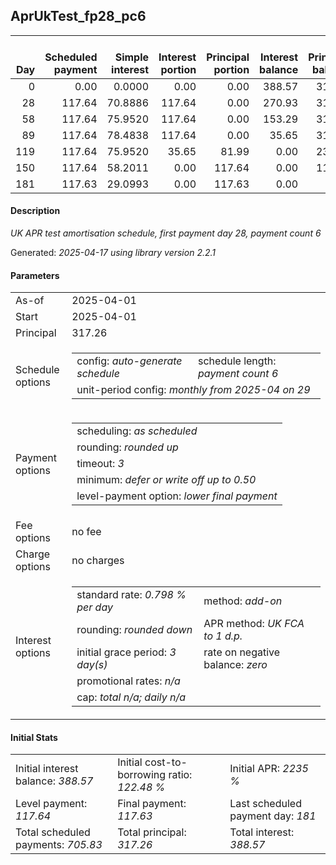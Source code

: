 <h2>AprUkTest_fp28_pc6</h2>
<table>
    <thead style="vertical-align: bottom;">
        <th style="text-align: right;">Day</th>
        <th style="text-align: right;">Scheduled payment</th>
        <th style="text-align: right;">Simple interest</th>
        <th style="text-align: right;">Interest portion</th>
        <th style="text-align: right;">Principal portion</th>
        <th style="text-align: right;">Interest balance</th>
        <th style="text-align: right;">Principal balance</th>
        <th style="text-align: right;">Total simple interest</th>
        <th style="text-align: right;">Total interest</th>
        <th style="text-align: right;">Total principal</th>
    </thead>
    <tr style="text-align: right;">
        <td class="ci00">0</td>
        <td class="ci01" style="white-space: nowrap;">0.00</td>
        <td class="ci02">0.0000</td>
        <td class="ci03">0.00</td>
        <td class="ci04">0.00</td>
        <td class="ci05">388.57</td>
        <td class="ci06">317.26</td>
        <td class="ci07">0.0000</td>
        <td class="ci08">0.00</td>
        <td class="ci09">0.00</td>
    </tr>
    <tr style="text-align: right;">
        <td class="ci00">28</td>
        <td class="ci01" style="white-space: nowrap;">117.64</td>
        <td class="ci02">70.8886</td>
        <td class="ci03">117.64</td>
        <td class="ci04">0.00</td>
        <td class="ci05">270.93</td>
        <td class="ci06">317.26</td>
        <td class="ci07">70.8886</td>
        <td class="ci08">117.64</td>
        <td class="ci09">0.00</td>
    </tr>
    <tr style="text-align: right;">
        <td class="ci00">58</td>
        <td class="ci01" style="white-space: nowrap;">117.64</td>
        <td class="ci02">75.9520</td>
        <td class="ci03">117.64</td>
        <td class="ci04">0.00</td>
        <td class="ci05">153.29</td>
        <td class="ci06">317.26</td>
        <td class="ci07">146.8406</td>
        <td class="ci08">235.28</td>
        <td class="ci09">0.00</td>
    </tr>
    <tr style="text-align: right;">
        <td class="ci00">89</td>
        <td class="ci01" style="white-space: nowrap;">117.64</td>
        <td class="ci02">78.4838</td>
        <td class="ci03">117.64</td>
        <td class="ci04">0.00</td>
        <td class="ci05">35.65</td>
        <td class="ci06">317.26</td>
        <td class="ci07">225.3244</td>
        <td class="ci08">352.92</td>
        <td class="ci09">0.00</td>
    </tr>
    <tr style="text-align: right;">
        <td class="ci00">119</td>
        <td class="ci01" style="white-space: nowrap;">117.64</td>
        <td class="ci02">75.9520</td>
        <td class="ci03">35.65</td>
        <td class="ci04">81.99</td>
        <td class="ci05">0.00</td>
        <td class="ci06">235.27</td>
        <td class="ci07">301.2764</td>
        <td class="ci08">388.57</td>
        <td class="ci09">81.99</td>
    </tr>
    <tr style="text-align: right;">
        <td class="ci00">150</td>
        <td class="ci01" style="white-space: nowrap;">117.64</td>
        <td class="ci02">58.2011</td>
        <td class="ci03">0.00</td>
        <td class="ci04">117.64</td>
        <td class="ci05">0.00</td>
        <td class="ci06">117.63</td>
        <td class="ci07">359.4775</td>
        <td class="ci08">388.57</td>
        <td class="ci09">199.63</td>
    </tr>
    <tr style="text-align: right;">
        <td class="ci00">181</td>
        <td class="ci01" style="white-space: nowrap;">117.63</td>
        <td class="ci02">29.0993</td>
        <td class="ci03">0.00</td>
        <td class="ci04">117.63</td>
        <td class="ci05">0.00</td>
        <td class="ci06">0.00</td>
        <td class="ci07">388.5768</td>
        <td class="ci08">388.57</td>
        <td class="ci09">317.26</td>
    </tr>
</table>
<h4>Description</h4>
<p><i>UK APR test amortisation schedule, first payment day 28, payment count 6</i></p>
<p>Generated: <i>2025-04-17 using library version 2.2.1</i></p>
<h4>Parameters</h4>
<table>
    <tr>
        <td>As-of</td>
        <td>2025-04-01</td>
    </tr>
    <tr>
        <td>Start</td>
        <td>2025-04-01</td>
    </tr>
    <tr>
        <td>Principal</td>
        <td>317.26</td>
    </tr>
    <tr>
        <td>Schedule options</td>
        <td>
            <table>
                <tr>
                    <td>config: <i>auto-generate schedule</i></td>
                    <td>schedule length: <i><i>payment count</i> 6</i></td>
                </tr>
                <tr>
                    <td colspan="2" style="white-space: nowrap;">unit-period config: <i>monthly from 2025-04 on 29</i></td>
                </tr>
            </table>
        </td>
    </tr>
    <tr>
        <td>Payment options</td>
        <td>
            <table>
                <tr>
                    <td>scheduling: <i>as scheduled</i></td>
                </tr>
                <tr>
                    <td>rounding: <i>rounded up</i></td>
                </tr>
                <tr>
                    <td>timeout: <i>3</i></td>
                </tr>
                <tr>
                    <td>minimum: <i>defer&nbsp;or&nbsp;write&nbsp;off&nbsp;up&nbsp;to&nbsp;0.50</i></td>
                </tr>
                <tr>
                    <td>level-payment option: <i>lower&nbsp;final&nbsp;payment</i></td>
                </tr>
            </table>
        </td>
    </tr>
    <tr>
        <td>Fee options</td>
        <td>no fee
        </td>
    </tr>
    <tr>
        <td>Charge options</td>
        <td>no charges
        </td>
    </tr>
    <tr>
        <td>Interest options</td>
        <td>
            <table>
                <tr>
                    <td>standard rate: <i>0.798 % per day</i></td>
                    <td>method: <i>add-on</i></td>
                </tr>
                <tr>
                    <td>rounding: <i>rounded down</i></td>
                    <td>APR method: <i>UK FCA to 1 d.p.</i></td>
                </tr>
                <tr>
                    <td>initial grace period: <i>3 day(s)</i></td>
                    <td>rate on negative balance: <i>zero</i></td>
                </tr>
                <tr>
                    <td colspan="2">promotional rates: <i><i>n/a</i></i></td>
                </tr>
                <tr>
                    <td colspan="2">cap: <i>total <i>n/a</i>; daily <i>n/a</i></td>
                </tr>
            </table>
        </td>
    </tr>
</table>
<h4>Initial Stats</h4>
<table>
    <tr>
        <td>Initial interest balance: <i>388.57</i></td>
        <td>Initial cost-to-borrowing ratio: <i>122.48 %</i></td>
        <td>Initial APR: <i>2235 %</i></td>
    </tr>
    <tr>
        <td>Level payment: <i>117.64</i></td>
        <td>Final payment: <i>117.63</i></td>
        <td>Last scheduled payment day: <i>181</i></td>
    </tr>
    <tr>
        <td>Total scheduled payments: <i>705.83</i></td>
        <td>Total principal: <i>317.26</i></td>
        <td>Total interest: <i>388.57</i></td>
    </tr>
</table>
